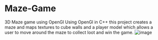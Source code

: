 # Maze-Game
3D Maze game using OpenGl
Using OpenGl in C++ this project creates a maze and maps textures to cube walls and a player model which allows a user to move around the maze to collect loot and win the game.
![image](https://github.com/Tnelsonn/Maze-Game/assets/47952908/96a9770b-6bca-489d-93ed-cd9d95d1aa8f)


